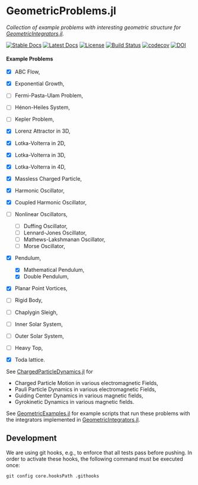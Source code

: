 
# GeometricProblems.jl

*Collection of example problems with interesting geometric structure for
[GeometricIntegrators.jl](https://github.com/JuliaGNI/GeometricIntegrators.jl).*

[![Stable Docs](https://img.shields.io/badge/docs-stable-blue.svg)](https://juliagni.github.io/GeometricProblems.jl/stable)
[![Latest Docs](https://img.shields.io/badge/docs-latest-blue.svg)](https://juliagni.github.io/GeometricProblems.jl/latest)
[![License](https://img.shields.io/badge/license-MIT-blue.svg)](LICENSE.md)
[![Build Status](https://github.com/JuliaGNI/GeometricProblems.jl/actions/workflows/CI.yml/badge.svg?branch=main)](https://github.com/JuliaGNI/GeometricProblems.jl/actions/workflows/CI.yml?query=branch%3Amain)
[![codecov](https://codecov.io/gh/JuliaGNI/GeometricProblems.jl/branch/main/graph/badge.svg)](https://codecov.io/gh/JuliaGNI/GeometricProblems.jl)
[![DOI](https://zenodo.org/badge/doi/10.5281/zenodo.3740036.svg)](https://doi.org/10.5281/zenodo.3740036)


#### Example Problems

- [x] ABC Flow,
- [x] Exponential Growth,
- [ ] Fermi-Pasta-Ulam Problem,
- [ ] Hénon-Heiles System,
- [ ] Kepler Problem,
- [x] Lorenz Attractor in 3D,
- [x] Lotka-Volterra in 2D,
- [x] Lotka-Volterra in 3D,
- [x] Lotka-Volterra in 4D,
- [x] Massless Charged Particle,
- [x] Harmonic Oscillator,
- [x] Coupled Harmonic Oscillator,
- [ ] Nonlinear Oscillators,
    - [ ] Duffing Oscillator,
    - [ ] Lennard-Jones Oscillator,
    - [ ] Mathews-Lakshmanan Oscillator,
    - [ ] Morse Oscillator,
- [x] Pendulum,
    - [x] Mathematical Pendulum,
    - [x] Double Pendulum,
- [x] Planar Point Vortices,
- [ ] Rigid Body,
- [ ] Chaplygin Sleigh,
- [ ] Inner Solar System,
- [ ] Outer Solar System,
- [ ] Heavy Top,
- [x] Toda lattice.


See [ChargedParticleDynamics.jl](https://github.com/JuliaPlasma/ChargedParticleDynamics.jl) for

- Charged Particle Motion in various electromagnetic Fields,
- Pauli Particle Dynamics in various electromagnetic Fields,
- Guiding Center Dynamics in various magnetic fields,
- Gyrokinetic Dynamics in various magnetic fields.


See [GeometricExamples.jl](https://github.com/JuliaGNI/GeometricExamples.jl) for
example scripts that run these problems with the integrators implemented in
[GeometricIntegrators.jl](https://github.com/JuliaGNI/GeometricIntegrators.jl).


## Development

We are using git hooks, e.g., to enforce that all tests pass before pushing.
In order to activate these hooks, the following command must be executed once:
```
git config core.hooksPath .githooks
```
